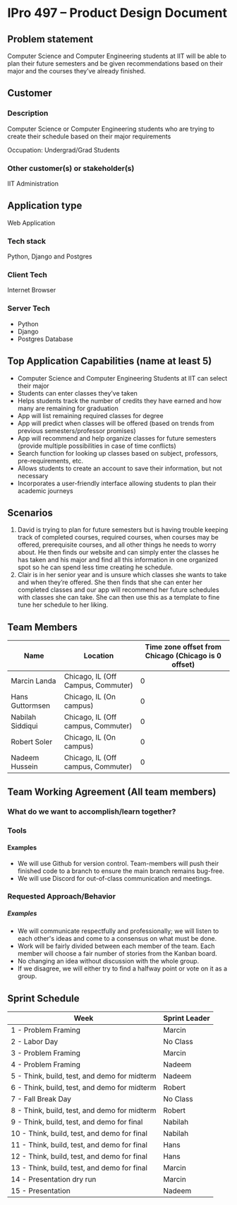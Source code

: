 # IPro 497 – Product Design Document

## Problem statement
Computer Science and Computer Engineering students at IIT will be able to plan their future semesters and be given recommendations based on their major and the courses they’ve already finished. 

 
## Customer
### Description
Computer Science or Computer Engineering students who are trying to create their schedule based on their major requirements 

Occupation: Undergrad/Grad Students 

### Other customer(s) or stakeholder(s)
IIT Administration 
 
## Application type
Web Application
 
### Tech stack
Python, Django and Postgres <br>

### Client Tech 
Internet Browser 
### Server Tech
* Python
* Django
* Postgres Database

## Top Application Capabilities (name at least 5)
* Computer Science and Computer Engineering Students at IIT can select their major  
* Students can enter classes they’ve taken 
* Helps students track the number of credits they have earned and how many are remaining for graduation  
* App will list remaining required classes for degree 
* App will predict when classes will be offered (based on trends from previous semesters/professor promises) 
* App will recommend and help organize classes for future semesters (provide multiple possibilities in case of time conflicts) 
* Search function for looking up classes based on subject, professors, pre-requirements, etc.  
* Allows students to create an account to save their information, but not necessary 
* Incorporates a user-friendly interface allowing students to plan their academic journeys 


## Scenarios

1. David is trying to plan for future semesters but is having trouble keeping track of completed courses, required courses, when courses may be offered, prerequisite courses, and all other things he needs to worry about. He then finds our website and can simply enter the classes he has taken and his major and find all this information in one organized spot so he can spend less time creating he schedule. 
2. Clair is in her senior year and is unsure which classes she wants to take and when they’re offered. She then finds that she can enter her completed classes and our app will recommend her future schedules with classes she can take. She can then use this as a template to fine tune her schedule to her liking. 


## Team Members

| Name |	Location	| Time zone offset from Chicago (Chicago is 0 offset)|
| --- | --- | --- |
| Marcin Landa  | Chicago, IL (Off Campus, Commuter)  | 0 |
| Hans Guttormsen  | Chicago, IL (On campus)  | 0 |
| Nabilah Siddiqui  | Chicago, IL (Off campus, Commuter)  | 0 |
| Robert Soler  | Chicago, IL (On campus)  | 0 |
| Nadeem Hussein  | Chicago, IL (Off campus, Commuter)  | 0 |

## Team Working Agreement (All team members)
### What do we want to accomplish/learn together?

### Tools
#### Examples
- We will use Github for version control. Team-members will push their finished code to a branch to ensure the main branch remains bug-free.
- We will use Discord for out-of-class communication and meetings. 

### Requested Approach/Behavior 
##### Examples
- We will communicate respectfully and professionally; we will listen to each other's ideas and come to a consensus on what must be done. 
- Work will be fairly divided between each member of the team.  Each member will choose a fair number of stories from the Kanban board. 
- No changing an idea without discussion with the whole group. 
- If we disagree, we will either try to find a halfway point or vote on it as a group. 


## Sprint Schedule

| Week | Sprint Leader |
| --------  | ------------------- |
| 1 - Problem Framing                                 | Marcin |
| 2 - Labor Day                                       | No Class|
| 3 - Problem Framing                                 | Marcin |
| 4 - Problem Framing                                 | Nadeem |
| 5 - Think, build, test, and demo for midterm        | Nadeem |
| 6 - Think, build, test, and demo for midterm        | Robert |
| 7 - Fall Break Day                                  | No Class|
| 8 - Think, build, test, and demo for midterm        | Robert |
| 9 - Think, build, test, and demo for final          | Nabilah |
| 10 - Think, build, test, and demo for final	        | Nabilah |
| 11 - Think, build, test, and demo for final         | Hans |
| 12 - Think, build, test, and demo for final         | Hans |
| 13 - Think, build, test, and demo for final         | Marcin |
| 14 - Presentation dry run                           | Marcin |
| 15 - Presentation                                   | Nadeem |


